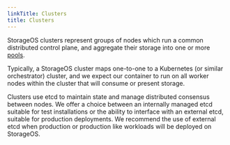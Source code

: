 ```yaml
---
linkTitle: Clusters
title: Clusters
---
```


StorageOS clusters represent groups of nodes which run a common distributed
control plane, and aggregate their storage into one or more
[pools](/docs/concepts/pools).

Typically, a StorageOS cluster maps one-to-one to a Kubernetes (or similar
orchestrator) cluster, and we expect our container to run on all worker 
nodes within the cluster that will consume or present storage.

Clusters use etcd to maintain state and manage distributed consensus between
nodes. We offer a choice between an internally managed etcd suitable for test
installations or the ability to interface with an external etcd, suitable for
production deployments. We recommend the use of external etcd when production
or production like workloads will be deployed on StorageOS.
